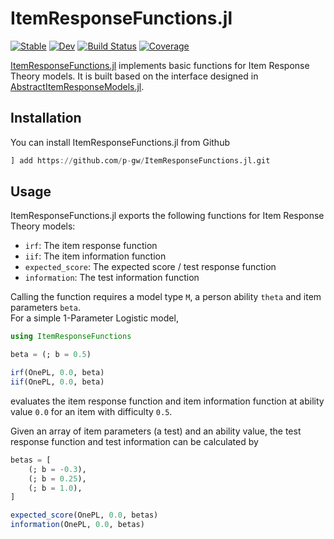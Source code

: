 # ItemResponseFunctions.jl

[![Stable](https://img.shields.io/badge/docs-stable-blue.svg)](https://p-gw.github.io/ItemResponseFunctions.jl/stable/)
[![Dev](https://img.shields.io/badge/docs-dev-blue.svg)](https://p-gw.github.io/ItemResponseFunctions.jl/dev/)
[![Build Status](https://github.com/p-gw/ItemResponseFunctions.jl/actions/workflows/CI.yml/badge.svg?branch=main)](https://github.com/p-gw/ItemResponseFunctions.jl/actions/workflows/CI.yml?query=branch%3Amain)
[![Coverage](https://codecov.io/gh/p-gw/ItemResponseFunctions.jl/branch/main/graph/badge.svg)](https://codecov.io/gh/p-gw/ItemResponseFunctions.jl)

[ItemResponseFunctions.jl](https://github.com/p-gw/ItemResponseFunctions.jl) implements basic functions for Item Response Theory models. It is built based on the interface designed in [AbstractItemResponseModels.jl](https://github.com/JuliaPsychometrics/AbstractItemResponseModels.jl).

## Installation
You can install ItemResponseFunctions.jl from Github

```julia
] add https://github.com/p-gw/ItemResponseFunctions.jl.git
```

## Usage
ItemResponseFunctions.jl exports the following functions for Item Response Theory models: 

- `irf`: The item response function 
- `iif`: The item information function 
- `expected_score`: The expected score / test response function
- `information`: The test information function

Calling the function requires a model type `M`, a person ability `theta` and item parameters `beta`.  
For a simple 1-Parameter Logistic model, 

```julia
using ItemResponseFunctions

beta = (; b = 0.5)

irf(OnePL, 0.0, beta)
iif(OnePL, 0.0, beta)
```

evaluates the item response function and item information function at ability value `0.0` for an item with difficulty `0.5`.

Given an array of item parameters (a test) and an ability value, the test response function and test information can be calculated by

```julia
betas = [
    (; b = -0.3),
    (; b = 0.25),
    (; b = 1.0),
]

expected_score(OnePL, 0.0, betas)
information(OnePL, 0.0, betas)
```
